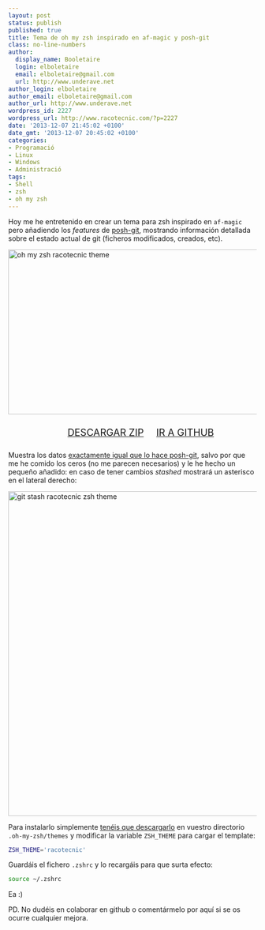 ```yaml
---
layout: post
status: publish
published: true
title: Tema de oh my zsh inspirado en af-magic y posh-git
class: no-line-numbers
author:
  display_name: Booletaire
  login: elboletaire
  email: elboletaire@gmail.com
  url: http://www.underave.net
author_login: elboletaire
author_email: elboletaire@gmail.com
author_url: http://www.underave.net
wordpress_id: 2227
wordpress_url: http://www.racotecnic.com/?p=2227
date: '2013-12-07 21:45:02 +0100'
date_gmt: '2013-12-07 20:45:02 +0100'
categories:
- Programació
- Linux
- Windows
- Administració
tags:
- Shell
- zsh
- oh my zsh
---
```


Hoy me he entretenido en crear un tema para zsh inspirado en `af-magic` pero añadiendo los <i>features</i> de <a title="Ir al proyecto posh-git" href="https://github.com/dahlbyk/posh-git" rel="nofollow external">posh-git</a>, mostrando información detallada sobre el estado actual de git (ficheros modificados, creados, etc).

<a href="{{ site.url }}/uploads/2013/12/Captura-de-pantalla-2013-12-07-21.28.46.png"><img class="aligncenter size-full wp-image-2230" alt="oh my zsh racotecnic theme" src="{{ site.url }}/uploads/2013/12/Captura-de-pantalla-2013-12-07-21.28.46.png" width="595" height="334" /></a>
<ul style="text-align:center; list-style: none; font-size: 140%; text-transform: uppercase; margin: 25px 0">
<li style="display:inline; margin-right: 20px; padding: 0"><a href="https://github.com/elboletaire/zsh-theme-racotecnic/archive/master.zip" rel="nofollow">Descargar zip</a></li>
<li style="display:inline; padding: 0"><a href="https://github.com/elboletaire/zsh-theme-racotecnic" rel="external nofollow">Ir a github</a></li>
</ul>

Muestra los datos <a title="Detalles sobre posh-git" href="https://github.com/dahlbyk/posh-git#the-prompt" rel="nofollow external">exactamente igual que lo hace posh-git</a>, salvo por que me he comido los ceros (no me parecen necesarios) y le he hecho un pequeño añadido: en caso de tener cambios <i>stashed</i> mostrará un asterisco en el lateral derecho:

<a href="{{ site.url }}/uploads/2013/12/git_stash_zsh.png"><img class="aligncenter size-full wp-image-2240" style="height: auto;" alt="git stash racotecnic zsh theme" src="{{ site.url }}/uploads/2013/12/git_stash_zsh.png" width="658" height="250" /></a>

Para instalarlo simplemente <a title="Descargar tema zsh de racotecnic" href="https://github.com/elboletaire/zsh-theme-racotecnic/raw/master/racotecnic.zsh-theme" rel="nofollow external">tenéis que descargarlo</a> en vuestro directorio `.oh-my-zsh/themes` y modificar la variable `ZSH_THEME` para cargar el template:

~~~bash
ZSH_THEME='racotecnic'
~~~

Guardáis el fichero `.zshrc` y lo recargáis para que surta efecto:

~~~bash
source ~/.zshrc
~~~

Ea :)

PD. No dudéis en colaborar en github o comentármelo por aquí si se os ocurre cualquier mejora.
